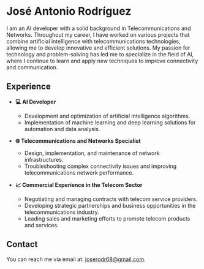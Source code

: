 # José Antonio Rodríguez

I am an AI developer with a solid background in Telecommunications and Networks. Throughout my career, I have worked on various projects that combine artificial intelligence with telecommunications technologies, allowing me to develop innovative and efficient solutions. My passion for technology and problem-solving has led me to specialize in the field of AI, where I continue to learn and apply new techniques to improve connectivity and communication.

## Experience

- **💻 AI Developer**
  - Development and optimization of artificial intelligence algorithms.
  - Implementation of machine learning and deep learning solutions for automation and data analysis.

- **🌐 Telecommunications and Networks Specialist**
  - Design, implementation, and maintenance of network infrastructures.
  - Troubleshooting complex connectivity issues and improving telecommunications network performance.

- **📈 Commercial Experience in the Telecom Sector**
  - Negotiating and managing contracts with telecom service providers.
  - Developing strategic partnerships and business opportunities in the telecommunications industry.
  - Leading sales and marketing efforts to promote telecom products and services.

## Contact

You can reach me via email at: [joserodr68@gmail.com](mailto:joserodr68@gmail.com).
